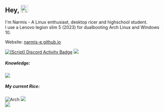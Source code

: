 ## Hey, <img src="https://user-images.githubusercontent.com/1303154/88677602-1635ba80-d120-11ea-84d8-d263ba5fc3c0.gif" width="24px" alt="hi">
I'm Narmis - A Linux enthusiast, desktop ricer and highschool student. \
I use a Lenovo legion slim 5 (2023) for dualbooting Arch Linux and Windows 10.

Website: [narmis-e.github.io](https://narmis-e.github.io/)

[![(Script) Discord Activity Badge](https://badgen.net/badge/Listening%20to/Spotify%2C%20Excursions%20by%20A%20Tribe%20Called%20Quest%20%7C%200%3A00%3A19%20of%200%3A03%3A54?color=edca00&labelColor=1db954&icon=discord)](https://github.com/Narmis-E/narmis-e)
![](https://komarev.com/ghpvc/?username=Narmis-E)

##### Knowledge:
[![](https://skillicons.dev/icons?i=python,cpp,bash,html,css,linux,neovim)](https://skillicons.dev)

##### My current Rice:
![Arch](https://img.shields.io/badge/Arch%20Linux-1BADF6?logo=arch-linux&logoColor=fff&style=flat)
![](https://custom-icon-badges.demolab.com/badge/sway-wm-FE403F.svg?logo=sway) \
![](https://img.shields.io/date/1712525070.svg?label=Time%20since%20last%20distrohop:&colorB=red)
